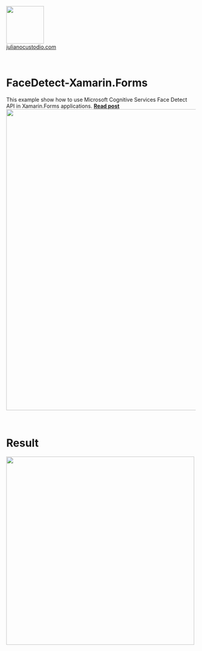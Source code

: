 


  <a href="http://julianocustodio.com" target="_blank"><image width="100px" src="https://julianocustodiosite.files.wordpress.com/2017/02/cropped-logojuliano.png?w=300&h=300&crop=1"/></a>
 <br/><a href="http://julianocustodio.com">julianocustodio.com</a>

 
<br/>


# FaceDetect-Xamarin.Forms
This example show how to use Microsoft Cognitive Services Face Detect API in Xamarin.Forms applications.
<a href="https://julianocustodio.com/facedetect-xamarin-forms/" target="_blank"><b> Read post</b></a></br> 
<a href="https://julianocustodio.com/facedetect-xamarin-forms/">
<image width="800px" src="https://julianocustodiosite.files.wordpress.com/2018/03/walldetect.png?w=768"/></a>

<br/>


# Result
<p>
  <image height="500px"src="https://julianocustodiosite.files.wordpress.com/2018/03/ezgif-com-gif-maker-61.gif?w=400&h=633"/>  
</p>

